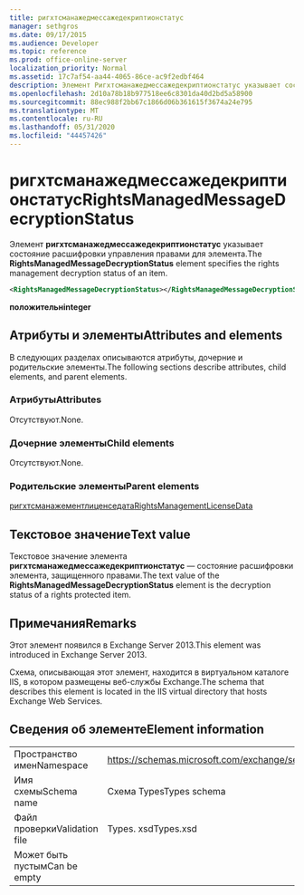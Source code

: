 ```yaml
---
title: ригхтсманажедмессажедекриптионстатус
manager: sethgros
ms.date: 09/17/2015
ms.audience: Developer
ms.topic: reference
ms.prod: office-online-server
localization_priority: Normal
ms.assetid: 17c7af54-aa44-4065-86ce-ac9f2edbf464
description: Элемент Ригхтсманажедмессажедекриптионстатус указывает состояние расшифровки управления правами для элемента.
ms.openlocfilehash: 2d10a78b18b977518ee6c8301da40d2bd5a58900
ms.sourcegitcommit: 88ec988f2bb67c1866d06b361615f3674a24e795
ms.translationtype: MT
ms.contentlocale: ru-RU
ms.lasthandoff: 05/31/2020
ms.locfileid: "44457426"
---
```

# <a name="rightsmanagedmessagedecryptionstatus"></a><span data-ttu-id="fc38b-103">ригхтсманажедмессажедекриптионстатус</span><span class="sxs-lookup"><span data-stu-id="fc38b-103">RightsManagedMessageDecryptionStatus</span></span>

<span data-ttu-id="fc38b-104">Элемент **ригхтсманажедмессажедекриптионстатус** указывает состояние расшифровки управления правами для элемента.</span><span class="sxs-lookup"><span data-stu-id="fc38b-104">The **RightsManagedMessageDecryptionStatus** element specifies the rights management decryption status of an item.</span></span> 
  
```XML
<RightsManagedMessageDecryptionStatus></RightsManagedMessageDecryptionStatus>
```

 <span data-ttu-id="fc38b-105">**положительн**</span><span class="sxs-lookup"><span data-stu-id="fc38b-105">**integer**</span></span>
## <a name="attributes-and-elements"></a><span data-ttu-id="fc38b-106">Атрибуты и элементы</span><span class="sxs-lookup"><span data-stu-id="fc38b-106">Attributes and elements</span></span>

<span data-ttu-id="fc38b-107">В следующих разделах описываются атрибуты, дочерние и родительские элементы.</span><span class="sxs-lookup"><span data-stu-id="fc38b-107">The following sections describe attributes, child elements, and parent elements.</span></span>
  
### <a name="attributes"></a><span data-ttu-id="fc38b-108">Атрибуты</span><span class="sxs-lookup"><span data-stu-id="fc38b-108">Attributes</span></span>

<span data-ttu-id="fc38b-109">Отсутствуют.</span><span class="sxs-lookup"><span data-stu-id="fc38b-109">None.</span></span>
  
### <a name="child-elements"></a><span data-ttu-id="fc38b-110">Дочерние элементы</span><span class="sxs-lookup"><span data-stu-id="fc38b-110">Child elements</span></span>

<span data-ttu-id="fc38b-111">Отсутствуют.</span><span class="sxs-lookup"><span data-stu-id="fc38b-111">None.</span></span>
  
### <a name="parent-elements"></a><span data-ttu-id="fc38b-112">Родительские элементы</span><span class="sxs-lookup"><span data-stu-id="fc38b-112">Parent elements</span></span>

[<span data-ttu-id="fc38b-113">ригхтсманажементлиценседата</span><span class="sxs-lookup"><span data-stu-id="fc38b-113">RightsManagementLicenseData</span></span>](rightsmanagementlicensedata.md)
  
## <a name="text-value"></a><span data-ttu-id="fc38b-114">Текстовое значение</span><span class="sxs-lookup"><span data-stu-id="fc38b-114">Text value</span></span>

<span data-ttu-id="fc38b-115">Текстовое значение элемента **ригхтсманажедмессажедекриптионстатус** — состояние расшифровки элемента, защищенного правами.</span><span class="sxs-lookup"><span data-stu-id="fc38b-115">The text value of the **RightsManagedMessageDecryptionStatus** element is the decryption status of a rights protected item.</span></span> 
  
## <a name="remarks"></a><span data-ttu-id="fc38b-116">Примечания</span><span class="sxs-lookup"><span data-stu-id="fc38b-116">Remarks</span></span>

<span data-ttu-id="fc38b-117">Этот элемент появился в Exchange Server 2013.</span><span class="sxs-lookup"><span data-stu-id="fc38b-117">This element was introduced in Exchange Server 2013.</span></span>
  
<span data-ttu-id="fc38b-118">Схема, описывающая этот элемент, находится в виртуальном каталоге IIS, в котором размещены веб-службы Exchange.</span><span class="sxs-lookup"><span data-stu-id="fc38b-118">The schema that describes this element is located in the IIS virtual directory that hosts Exchange Web Services.</span></span>
  
## <a name="element-information"></a><span data-ttu-id="fc38b-119">Сведения об элементе</span><span class="sxs-lookup"><span data-stu-id="fc38b-119">Element information</span></span>

|||
|:-----|:-----|
|<span data-ttu-id="fc38b-120">Пространство имен</span><span class="sxs-lookup"><span data-stu-id="fc38b-120">Namespace</span></span>  <br/> |https://schemas.microsoft.com/exchange/services/2006/types  <br/> |
|<span data-ttu-id="fc38b-121">Имя схемы</span><span class="sxs-lookup"><span data-stu-id="fc38b-121">Schema name</span></span>  <br/> |<span data-ttu-id="fc38b-122">Схема Types</span><span class="sxs-lookup"><span data-stu-id="fc38b-122">Types schema</span></span>  <br/> |
|<span data-ttu-id="fc38b-123">Файл проверки</span><span class="sxs-lookup"><span data-stu-id="fc38b-123">Validation file</span></span>  <br/> |<span data-ttu-id="fc38b-124">Types. xsd</span><span class="sxs-lookup"><span data-stu-id="fc38b-124">Types.xsd</span></span>  <br/> |
|<span data-ttu-id="fc38b-125">Может быть пустым</span><span class="sxs-lookup"><span data-stu-id="fc38b-125">Can be empty</span></span>  <br/> ||
   

